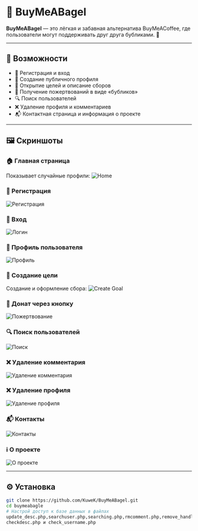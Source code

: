# 🥯 BuyMeABagel

**BuyMeABagel** — это лёгкая и забавная альтернатива BuyMeACoffee, где пользователи могут поддерживать друг друга бубликами. 🍩

---

## 🚀 Возможности

- 🔐 Регистрация и вход
- 📄 Создание публичного профиля
- 🧾 Открытие целей и описание сборов
- 💸 Получение пожертвований в виде «бубликов»
- 🔍 Поиск пользователей
- ❌ Удаление профиля и комментариев
- 📬 Контактная страница и информация о проекте

---

## 🖼️ Скриншоты

### 🏠 Главная страница
Показывает случайные профили:
![Home](screenshots/home.png)

### 🧑 Регистрация
![Регистрация](screenshots/register.png)

### 🔑 Вход
![Логин](screenshots/login.png)

### 👤 Профиль пользователя
![Профиль](screenshots/profile.png)

### 🎯 Создание цели
Создание и оформление сбора:
![Create Goal](screenshots/creategoal.png)

### 🥯 Донат через кнопку
![Пожертвование](screenshots/pay.png)

### 🔍 Поиск пользователей
![Поиск](screenshots/search.png)

### ❌ Удаление комментария
![Удаление комментария](screenshots/rmomment.png)

### ❌ Удаление профиля
![Удаление профиля](screenshots/rmprofile.png)

### 📬 Контакты
![Контакты](screenshots/contact.png)

### ℹ️ О проекте
![О проекте](screenshots/about.png)

---

## ⚙️ Установка

```bash
git clone https://github.com/KuweK/BuyMeABagel.git
cd buymeabagle
# Настрой доступ к базе данных в файлах
update_desc.php,searchuser.php,searching.php,rmcomment.php,remove_handler.php,reg.php,profile.php,payment.php,newcomment.php,login_handler.php,getcomments.php,getbagels.php,get_profiles.php,create_card.php,
checkdesc.php и check_username.php
